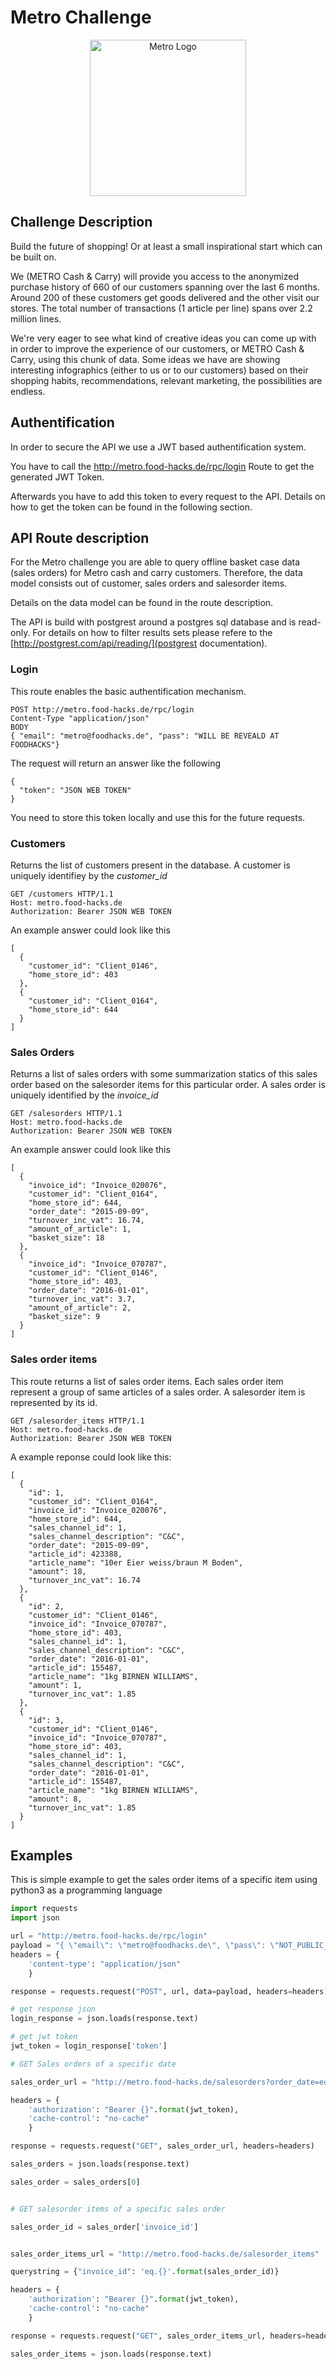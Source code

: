 # Metro Challenge

<p align="center">
    <img alt="Metro Logo" src="http://logodatabases.com/wp-content/uploads/2012/05/metro-ag-logo.jpg" width="250px" />
</p>

## Challenge Description

Build the future of shopping! Or at least a small inspirational start which can be built on.

We (METRO Cash & Carry) will provide you access to the anonymized purchase history of 660 of our customers spanning over the last 6 months. Around 200 of these customers get goods delivered and the other visit our stores. The total number of transactions (1 article per line) spans over 2.2 million lines.

We're very eager to see what kind of creative ideas you can come up with in order to improve the experience of our customers, or METRO Cash & Carry, using this chunk of data. Some ideas we have are showing interesting infographics (either to us or to our customers) based on their shopping habits, recommendations, relevant marketing, the possibilities are endless.

## Authentification
In order to secure the API we use a JWT based authentification system.

You have to call the http://metro.food-hacks.de/rpc/login Route to get the generated JWT Token.

Afterwards you have to add this token to every request to the API. Details on how to get the token can be found in the following section.

## API Route description

For the Metro challenge you are able to query offline basket case data (sales orders) for Metro cash and carry customers. Therefore, the data model consists out of customer, sales orders and salesorder items. 

Details on the data model can be found in the route description.

The API is build with postgrest around a postgres sql database and is read-only. For details on how to filter results sets please refere to the [http://postgrest.com/api/reading/](postgrest documentation).

### Login
This route enables the basic authentification mechanism.
```
POST http://metro.food-hacks.de/rpc/login
Content-Type "application/json"
BODY 
{ "email": "metro@foodhacks.de", "pass": "WILL BE REVEALD AT FOODHACKS"}
```
The request will return an answer like the following

```
{
  "token": "JSON WEB TOKEN"
}
```
You need to store this token locally and use this for the future requests.

### Customers
Returns the list of customers present in the database. A customer is uniquely identifiey by the *customer_id*

```
GET /customers HTTP/1.1
Host: metro.food-hacks.de
Authorization: Bearer JSON WEB TOKEN

```
An example answer could look like this
```
[
  {
    "customer_id": "Client_0146",
    "home_store_id": 403
  },
  {
    "customer_id": "Client_0164",
    "home_store_id": 644
  }
]
```

### Sales Orders

Returns a list of sales orders with some summarization statics of this sales order based on the salesorder items for this particular order. A sales order is uniquely identified by the *invoice_id*

```
GET /salesorders HTTP/1.1
Host: metro.food-hacks.de
Authorization: Bearer JSON WEB TOKEN
```

An example answer could look like this
```
[
  {
    "invoice_id": "Invoice_020076",
    "customer_id": "Client_0164",
    "home_store_id": 644,
    "order_date": "2015-09-09",
    "turnover_inc_vat": 16.74,
    "amount_of_article": 1,
    "basket_size": 18
  },
  {
    "invoice_id": "Invoice_070787",
    "customer_id": "Client_0146",
    "home_store_id": 403,
    "order_date": "2016-01-01",
    "turnover_inc_vat": 3.7,
    "amount_of_article": 2,
    "basket_size": 9
  }
]
```

### Sales order items
This route returns a list of sales order items. Each sales order item represent a group of same articles of a sales order. A salesorder item is represented by its id.

```
GET /salesorder_items HTTP/1.1
Host: metro.food-hacks.de
Authorization: Bearer JSON WEB TOKEN
```

A example reponse could look like this:

````
[
  {
    "id": 1,
    "customer_id": "Client_0164",
    "invoice_id": "Invoice_020076",
    "home_store_id": 644,
    "sales_channel_id": 1,
    "sales_channel_description": "C&C",
    "order_date": "2015-09-09",
    "article_id": 423388,
    "article_name": "10er Eier weiss/braun M Boden",
    "amount": 18,
    "turnover_inc_vat": 16.74
  },
  {
    "id": 2,
    "customer_id": "Client_0146",
    "invoice_id": "Invoice_070787",
    "home_store_id": 403,
    "sales_channel_id": 1,
    "sales_channel_description": "C&C",
    "order_date": "2016-01-01",
    "article_id": 155487,
    "article_name": "1kg BIRNEN WILLIAMS",
    "amount": 1,
    "turnover_inc_vat": 1.85
  },
  {
    "id": 3,
    "customer_id": "Client_0146",
    "invoice_id": "Invoice_070787",
    "home_store_id": 403,
    "sales_channel_id": 1,
    "sales_channel_description": "C&C",
    "order_date": "2016-01-01",
    "article_id": 155487,
    "article_name": "1kg BIRNEN WILLIAMS",
    "amount": 8,
    "turnover_inc_vat": 1.85
  }
]
````


## Examples
This is simple example to get the sales order items of a specific item using python3 as a programming language

```python
import requests
import json

url = "http://metro.food-hacks.de/rpc/login"
payload = "{ \"email\": \"metro@foodhacks.de\", \"pass\": \"NOT_PUBLIC_YET\"}"
headers = {
    'content-type': "application/json"    
    }

response = requests.request("POST", url, data=payload, headers=headers)

# get response json
login_response = json.loads(response.text)

# get jwt token
jwt_token = login_response['token']

# GET Sales orders of a specific date

sales_order_url = "http://metro.food-hacks.de/salesorders?order_date=eq.2016-01-01"

headers = {
    'authorization': "Bearer {}".format(jwt_token),
    'cache-control': "no-cache"
    }

response = requests.request("GET", sales_order_url, headers=headers)

sales_orders = json.loads(response.text)

sales_order = sales_orders[0]


# GET salesorder items of a specific sales order

sales_order_id = sales_order['invoice_id']


sales_order_items_url = "http://metro.food-hacks.de/salesorder_items"

querystring = {"invoice_id": 'eq.{}'.format(sales_order_id)}

headers = {
    'authorization': "Bearer {}".format(jwt_token),
    'cache-control': "no-cache"
    }

response = requests.request("GET", sales_order_items_url, headers=headers, params=querystring)

sales_order_items = json.loads(response.text)
```


